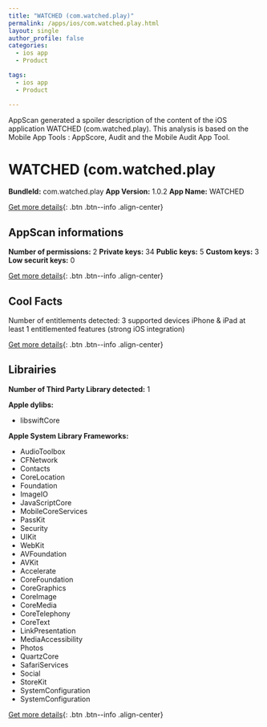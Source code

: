 ```yaml
---
title: "WATCHED (com.watched.play)"
permalink: /apps/ios/com.watched.play.html
layout: single
author_profile: false
categories: 
  - ios app 
  - Product 

tags: 
  - ios app 
  - Product 

---
```

AppScan generated a spoiler description of the content of the iOS application WATCHED (com.watched.play). This analysis is based on the Mobile App Tools : AppScore, Audit and the Mobile Audit App Tool.

# WATCHED (com.watched.play

**BundleId:** com.watched.play
**App Version:** 1.0.2
**App Name:** WATCHED


[Get more details](/pricing.html){: .btn .btn--info .align-center}  
  
## AppScan informations 

**Number of permissions:** 2
**Private keys:** 34
**Public keys:** 5
**Custom keys:** 3
**Low securit keys:** 0
  
[Get more details](/pricing.html){: .btn .btn--info .align-center}

## Cool Facts

Number of entitlements detected: 3
supported devices iPhone & iPad
at least 1 entitlemented features (strong iOS integration)
  
[Get more details](/pricing.html){: .btn .btn--info .align-center}

## Librairies 
**Number of Third Party Library detected:** 1

**Apple dylibs:**
- libswiftCore


**Apple System Library Frameworks:**
- AudioToolbox
- CFNetwork
- Contacts
- CoreLocation
- Foundation
- ImageIO
- JavaScriptCore
- MobileCoreServices
- PassKit
- Security
- UIKit
- WebKit
- AVFoundation
- AVKit
- Accelerate
- CoreFoundation
- CoreGraphics
- CoreImage
- CoreMedia
- CoreTelephony
- CoreText
- LinkPresentation
- MediaAccessibility
- Photos
- QuartzCore
- SafariServices
- Social
- StoreKit
- SystemConfiguration
- SystemConfiguration


  
[Get more details](/pricing.html){: .btn .btn--info .align-center}

